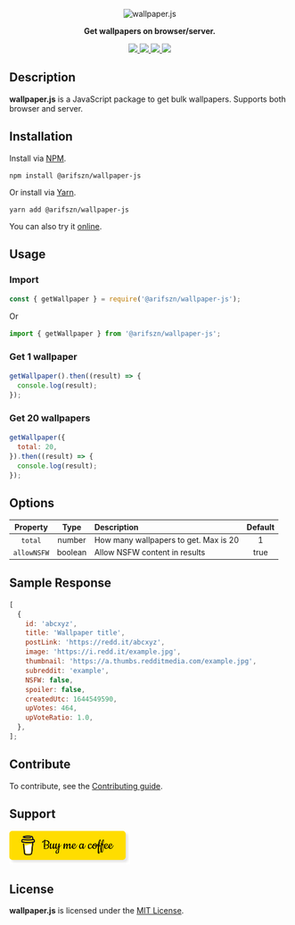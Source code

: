 <p align="center">
    <img src="https://user-images.githubusercontent.com/45073703/171428440-f585da14-197a-4708-a6a1-240eff2e3fb0.png" alt="wallpaper.js" >
</p>
<p align="center">
  <b>Get wallpapers on browser/server.</b>
</p>
<p align="center">
  <a href="https://www.npmjs.com/package/@arifszn/wallpaper-js">
    <img src="https://img.shields.io/npm/v/@arifszn/wallpaper-js"/>
  </a>
  <a href="https://github.com/arifszn/wallpaper.js/blob/main/LICENSE">
    <img src="https://img.shields.io/github/license/arifszn/wallpaper.js"/>
  </a>
  <a href="https://github.com/arifszn/wallpaper.js/actions/workflows/test.yml">
    <img src="https://github.com/arifszn/wallpaper.js/actions/workflows/test.yml/badge.svg"/>
  </a>
  <a href="https://twitter.com/intent/tweet?text=JavaScript%20package%20to%20get%20wallpapers%20on%20browser/server.&url=https://github.com/arifszn/wallpaper-js&hashtags=javascript,opensource,js,webdev,developers">
    <img src="https://img.shields.io/twitter/url?style=social&url=https%3A%2F%2Fgithub.com%2Farifszn%2Fwallpaper-js"/>
  </a>
</p>

## Description

**wallpaper.js** is a JavaScript package to get bulk wallpapers. Supports both browser and server.

## Installation

Install via <a href="https://www.npmjs.com/package/@arifszn/wallpaper-js">NPM</a>.

```
npm install @arifszn/wallpaper-js
```

Or install via <a href="https://yarnpkg.com/package/@arifszn/wallpaper-js">Yarn</a>.

```
yarn add @arifszn/wallpaper-js
```

You can also try it [online](https://stackblitz.com/edit/wallpaper-js).

## Usage

### Import

```js
const { getWallpaper } = require('@arifszn/wallpaper-js');
```

Or

```js
import { getWallpaper } from '@arifszn/wallpaper-js';
```

### Get 1 wallpaper

```js
getWallpaper().then((result) => {
  console.log(result);
});
```

### Get 20 wallpapers

```js
getWallpaper({
  total: 20,
}).then((result) => {
  console.log(result);
});
```

## Options

|  Property   |  Type   | Description                           | Default |
| :---------: | :-----: | :------------------------------------ | :-----: |
|   `total`   | number  | How many wallpapers to get. Max is 20 |    1    |
| `allowNSFW` | boolean | Allow NSFW content in results         |  true   |

## Sample Response

```js
[
  {
    id: 'abcxyz',
    title: 'Wallpaper title',
    postLink: 'https://redd.it/abcxyz',
    image: 'https://i.redd.it/example.jpg',
    thumbnail: 'https://a.thumbs.redditmedia.com/example.jpg',
    subreddit: 'example',
    NSFW: false,
    spoiler: false,
    createdUtc: 1644549590,
    upVotes: 464,
    upVoteRatio: 1.0,
  },
];
```

## Contribute

To contribute, see the [Contributing guide](https://github.com/arifszn/wallpaper.js/blob/main/CONTRIBUTING.md).

## Support

<a href="https://www.buymeacoffee.com/arifszn" target="_blank">
  <img
    src="https://raw.githubusercontent.com/arifszn/arifszn/main/assets/bmc-button.png"
    alt="Buy Me A Coffee"
    height="60" 
    width="217"
  >
</a>

## License

**wallpaper.js** is licensed under the [MIT License](https://github.com/arifszn/wallpaper.js/blob/main/LICENSE).
